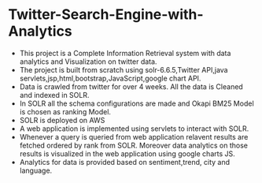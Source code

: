 # Twitter-Search-Engine-with-Analytics
* This project is a Complete Information Retrieval system with data analytics and Visualization on twitter data.<br>
* The project is built from scratch using solr-6.6.5,Twitter API,java servlets,jsp,html,bootstrap,JavaScript,google chart API.<br>
* Data is crawled from twitter for over 4 weeks. All the data is Cleaned and indexed in SOLR.<br>
* In SOLR all the schema configurations are made and Okapi BM25 Model is chosen as ranking Model.<br>
* SOLR is deployed on AWS<br>
* A web application is implemented using servlets to interact with SOLR. <br>
* Whenever a query is queried from web application relavent results are fetched ordered by rank from SOLR. Moreover data analytics on those results is visualized in the web application using google charts JS. <br>
* Analytics for data is provided based on sentiment,trend, city and language.

